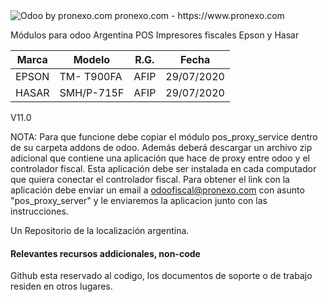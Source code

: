 <img alt="Odoo by pronexo.com" src="http://fotos.subefotos.com/7107261ae57571ec94f0f2d7363aa358o.png" />
pronexo.com - https://www.pronexo.com

Módulos para odoo Argentina POS Impresores fiscales Epson y Hasar 

|Marca|Modelo|R.G.|Fecha|
|-----|------|----|-----|
|EPSON|TM- T900FA|AFIP|29/07/2020|
|HASAR|SMH/P-715F|AFIP|29/07/2020|


V11.0

NOTA: Para que funcione debe copiar el módulo pos_proxy_service dentro de su carpeta addons de odoo. 
Además deberá descargar un archivo zip adicional que contiene una aplicación que hace de proxy entre odoo y el controlador fiscal. Esta aplicación debe ser instalada en cada computador que quiera conectar el controlador fiscal. Para obtener el link con la aplicación debe enviar un email a odoofiscal@pronexo.com con asunto "pos_proxy_server" y le enviaremos la aplicacion junto con las instrucciones.

Un Repositorio de la localización argentina.

#### Relevantes recursos addicionales, non-code
Github esta reservado al codigo, los documentos de soporte o de trabajo residen en otros lugares.
